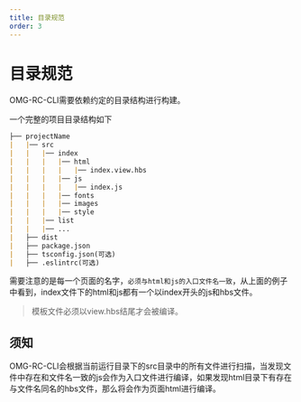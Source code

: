 ```yaml
---
title: 目录规范
order: 3
---
```


# 目录规范

OMG-RC-CLI需要依赖约定的目录结构进行构建。

一个完整的项目目录结构如下

```markdown
├── projectName
|   |── src
|   |   |── index
|   |   |   |── html
|   |   |   |   |── index.view.hbs
|   |   |   |── js
|   |   |   |   |── index.js
|   |   |   |── fonts
|   |   |   |── images
|   |   |   |── style
|   |   |── list
|   |   |── ...
|   ├── dist
|   ├── package.json
|   ├── tsconfig.json(可选)
|   ├── .eslintrc(可选)
```

需要注意的是每一个页面的名字，`必须与html和js的入口文件名一致`，从上面的例子中看到，index文件下的html和js都有一个以index开头的js和hbs文件。

> 模板文件必须以view.hbs结尾才会被编译。

## 须知
OMG-RC-CLI会根据当前运行目录下的src目录中的所有文件进行扫描，当发现文件中存在和文件名一致的js会作为入口文件进行编译，如果发现html目录下有存在与文件名同名的hbs文件，那么将会作为页面html进行编译。